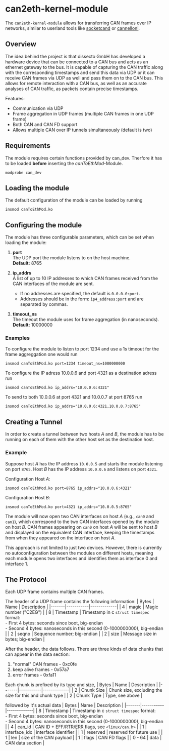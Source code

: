 # can2eth-kernel-module
The `can2eth-kernel-module` allows for transferring CAN frames over IP networks, similar to userland tools like [socketcand](https://github.com/linux-can/socketcand) or [cannelloni](https://github.com/mguentner/cannelloni).

## Overview
The idea behind the project is that dissecto GmbH has developed a hardware device that can be connected to a CAN bus and acts as an ethernet gateway to the bus. It is capable of capturing the CAN traffic along with the corresponding timestamps and send this data via UDP or it can receive CAN frames via UDP as well and pass them on to the CAN bus.
This allows for remote interaction with a CAN bus, as well as an accurate analyses of CAN traffic, as packets contain precise timestamps.

Features:
- Communication via UDP
- Frame aggregation in UDP frames (multiple CAN frames in one UDP frame)
- Both CAN and CAN FD support
- Allows multiple CAN over IP tunnels simultaneously (default is two)


## Requirements
The module requires certain functions provided by can_dev. Therfore it has to be loaded **before** inserting the *canToEthMod*-Module. <br>
```
modprobe can_dev
```

## Loading the module
The default configuration of the module can be loaded by running
```
insmod canToEthMod.ko
```

## Configuring the module
The module has three configurable parameters, which can be set when loading the module:

1. **port** <br>
   The UDP port the module listens to on the host machine. <br>
   **Default:** 8765

2. **ip_addrs** <br>
   A list of up to 10 IP addresses to which CAN frames received from the CAN interfaces of the module are sent.
   - If no addresses are specified, the default is `0.0.0.0:port`.
   - Addresses should be in the form: `ip4_address:port` and are separated by commas.

3. **timeout_ns** <br>
   The timeout the module uses for frame aggregation (in nanoseconds). <br>
   **Default:** 10000000

### Examples
To configure the module to listen to port 1234 and use a 1s timeout for the frame aggreggation one would run
```
insmod canToEthMod.ko port=1234 timeout_ns=1000000000
```

To configure the IP adress 10.0.0.6 and port 4321 as a destination adress run
```
insmod canToEthMod.ko ip_addrs="10.0.0.6:4321"
```

To send to both 10.0.0.6 at port 4321 and 10.0.0.7 at port 8765 run
```
insmod canToEthMod.ko ip_addrs="10.0.0.6:4321,10.0.0.7:8765"
```

## Creating a Tunnel
In order to create a tunnel between two hosts *A* and *B*, the module has to be running on each of them with the other host set as the destination host.

### Example
Suppose host *A* has the IP address `10.0.0.5` and starts the module listening on port `8765`. Host *B* has the IP address `10.0.0.6` and listens on port `4321`.

Configuration Host *A*:
```
insmod canToEthMod.ko port=8765 ip_addrs="10.0.0.6:4321"
```

Configuration Host *B*:
```
insmod canToEthMod.ko port=4321 ip_addrs="10.0.0.5:8765"
```

The module will now open two CAN interfaces on host *A* (e.g., `can0` and `can1`), which correspond to the two CAN interfaces opened by the module on host *B*. CAN frames appearing on `can0` on host *A* will be sent to host *B* and displayed on the equivalent CAN interface, keeping the timestamps from when they appeared on the interface on host *A*.

This approach is not limited to just two devices. However, there is currently no autoconfiguration between the modules on different hosts, meaning each module opens two interfaces and identifies them as interface 0 and interface 1.

## The Protocol
Each UDP frame contains multiple CAN frames.

The header of a UDP frame contains the following information:
| Bytes | Name      | Description |
|-------|-----------|-------------|
|   4   | magic     | Magic number ("C2EG") |
|   8   | Timestamp | Timestamp in c `struct timespec` format:<br>- First 4 bytes: seconds since boot, big-endian<br>- Second 4 bytes: nanoseconds in this second (0-1000000000), big-endian |
|   2   | seqno   | Sequence number; big-endian |
|   2   | size      | Message size in bytes; big-endian |

After the header, the data follows.
There are three kinds of data chunks that can appear in the data section:
1. "normal" CAN frames - 0xc0fe
2. keep alive frames - 0x57a7
3. error frames - 0xfa11

Each chunk is prefixed by its type and size,
| Bytes | Name      | Description |
|-------|-----------|-------------|
|   2   | Chunk Size | Chunk size, excluding the size for this and chunk type |
|   2   | Chunk Type | Type, see above |

followed by it's actual data
| Bytes | Name      | Description |
|-------|-----------|-------------|
|   8   | Timestamp | Timestamp in c `struct timespec` format:<br>- First 4 bytes: seconds since boot, big-endian<br>- Second 4 bytes: nanoseconds in this second (0-1000000000), big-endian |
|   4   | can_id | CAN ID + EFF/RTR/ERR flags, see `<linux/can.h>` |
|   1   | interface_idx | interface identifier |
|   1   | reserved | reserved for future use |
|   1   | len | size of the CAN payload |
|   1   | flags | CAN FD flags  |
| 0 - 64 | data | CAN data section |